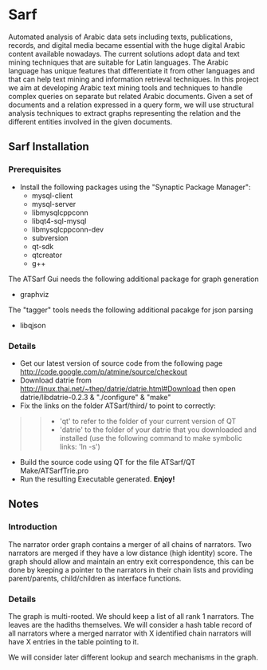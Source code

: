# Sarf #

Automated analysis of Arabic data sets including texts, publications, records, and digital media
became essential with the huge digital Arabic content available nowadays. The current
solutions adopt data and text mining techniques that are suitable for Latin languages. The
Arabic language has unique features that differentiate it from other languages and that can
help text mining and information retrieval techniques. In this project we aim at developing
Arabic text mining tools and techniques to handle complex queries on separate but related
Arabic documents. Given a set of documents and a relation expressed in a query form, we will
use structural analysis techniques to extract graphs representing the relation and the different
entities involved in the given documents.

## Sarf Installation ##

### Prerequisites ###

  * Install the following packages using the "Synaptic Package Manager":
    * mysql-client
    * mysql-server
    * libmysqlcppconn
    * libqt4-sql-mysql
    * libmysqlcppconn-dev
    * subversion
    * qt-sdk
    * qtcreator
    * g++

The ATSarf Gui needs the following additional package for graph generation
  * graphviz

The "tagger" tools needs the following additional pacakge for json parsing
  * libqjson


### Details ###

  * Get our latest version of source code from the following page http://code.google.com/p/atmine/source/checkout
  * Download datrie from http://linux.thai.net/~thep/datrie/datrie.html#Download then open datrie/libdatrie-0.2.3 & "./configure" & "make"
  * Fix the links on the folder ATSarf/third/ to point to correctly:
> > - 'qt' to refer to the folder of your current version of QT
> > - 'datrie' to the folder of your datrie that you downloaded and installed
> > (use the following command to make symbolic links: 'ln -s')
  * Build the source code using QT for the file ATSarf/QT Make/ATSarfTrie.pro
  * Run the resulting Executable generated. **Enjoy!**

## Notes ##

### Introduction ###

The narrator order graph contains a merger of all chains of narrators.
Two narrators are merged if they have a low distance (high identity) score.
The graph should allow and maintain an entry exit correspondence, this can be done by keeping a pointer to the narrators in their chain lists and providing parent/parents, child/children as interface functions.


### Details ###

The graph is multi-rooted. We should keep a list of all rank 1 narrators. The leaves are the hadiths themselves.
We will consider a hash table record of all narrators where a merged narrator with X identified chain narrators will have X entries in the table pointing to it.

We will consider later different lookup and search mechanisms in the graph.



